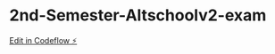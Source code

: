 # 2nd-Semester-Altschoolv2-exam

[Edit in Codeflow ⚡️](https://stackblitz.com/~/github.com/Ayomide-Oyeneye/2ns-Semester-Altschoolv2-exam)